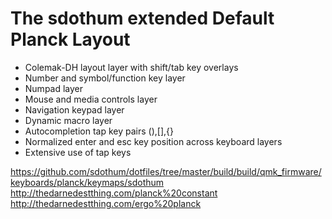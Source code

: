 # The sdothum extended Default Planck Layout

- Colemak-DH layout layer with shift/tab key overlays
- Number and symbol/function key layer
- Numpad layer
- Mouse and media controls layer
- Navigation keypad layer
- Dynamic macro layer
- Autocompletion tap key pairs (),[],{}
- Normalized enter and esc key position across keyboard layers
- Extensive use of tap keys

https://github.com/sdothum/dotfiles/tree/master/build/build/qmk_firmware/keyboards/planck/keymaps/sdothum
http://thedarnedestthing.com/planck%20constant
http://thedarnedestthing.com/ergo%20planck
